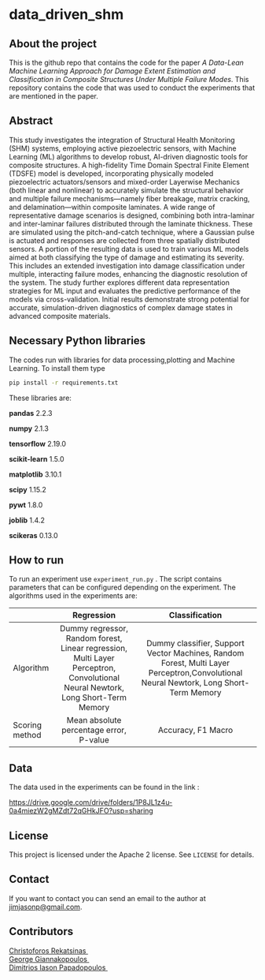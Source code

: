 # data_driven_shm

## About the project
This is the github repo that contains the code for the paper *A Data-Lean Machine Learning Approach for Damage Extent Estimation and Classification in Composite Structures Under Multiple Failure Modes*.
This repository contains the code that was used to conduct the experiments that are mentioned in the paper.

## Abstract
This study investigates the integration of Structural Health Monitoring (SHM) systems, employing active piezoelectric sensors, with Machine Learning (ML) algorithms to develop robust, AI-driven diagnostic tools for composite structures. A high-fidelity Time Domain Spectral Finite Element (TDSFE) model is developed, incorporating physically modeled piezoelectric actuators/sensors and mixed-order Layerwise Mechanics (both linear and nonlinear) to accurately simulate the structural behavior and multiple failure mechanisms—namely fiber breakage, matrix cracking, and delamination—within composite laminates. A wide range of representative damage scenarios is designed, combining both intra-laminar and inter-laminar failures distributed through the laminate thickness. These are simulated using the pitch-and-catch technique, where a Gaussian pulse is actuated and responses are collected from three spatially distributed sensors. A portion of the resulting data is used to train various ML models aimed at both classifying the type of damage and estimating its severity. This includes an extended investigation into damage classification under multiple, interacting failure modes, enhancing the diagnostic resolution of the system. The study further explores different data representation strategies for ML input and evaluates the predictive performance of the models via cross-validation. Initial results demonstrate strong potential for accurate, simulation-driven diagnostics of complex damage states in advanced composite materials.
## Necessary Python libraries
The codes run with libraries for data processing,plotting and Machine Learning. To install them type 
```bash
pip install -r requirements.txt
```
These libraries are:

**pandas** 2.2.3

**numpy** 2.1.3

**tensorflow** 2.19.0

**scikit-learn** 1.5.0

**matplotlib** 3.10.1

**scipy** 1.15.2

**pywt** 1.8.0

**joblib** 1.4.2

**scikeras** 0.13.0

## How to run 
To run an experiment use `experiment_run.py` .
The script contains parameters that can be configured depending on the experiment.
The algorithms used in the experiments are:

|                  |     Regression    |                      Classification                        | 
| ---------------- | :-------------------: | :----------------------------------------------------------: |
| Algorithm | Dummy regressor, Random forest, Linear regression, Multi Layer Perceptron, Convolutional Neural Newtork, Long Short-Term Memory  | Dummy classifier, Support Vector Machines, Random Forest, Multi Layer Perceptron,Convolutional Neural Newtork, Long Short-Term Memory| 
| Scoring method          | Mean absolute percentage error, P-value | Accuracy, F1 Macro|


## Data

The data used in the experiments can be found in the link :

https://drive.google.com/drive/folders/1P8JL1z4u-0a4miezW2gMZdt72qGHkJFO?usp=sharing
## License

This project is licensed under the Apache 2 license. See `LICENSE` for details.



## Contact

If you want to contact you can send an email to the author at jimjasonp@gmail.com.


## Contributors
 <a href= "https://github.com/Rekchris">Christoforos Rekatsinas </a> <br />
 <a href= "https://github.com/ggianna">George Giannakopoulos </a> <br />
 <a href= "https://github.com/jimjasonp">Dimitrios Iason Papadopoulos </a> <br />

